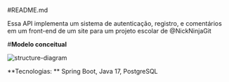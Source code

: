 #README.md

Essa API implementa um sistema de autenticação, registro, e comentários em um front-end de um site para um projeto escolar de @NickNinjaGit

#**Modelo conceitual**

![structure-diagram](https://github.com/user-attachments/assets/2e91e259-606f-4765-95f3-05d822b8f649)


**Tecnologias: ** Spring Boot, Java 17, PostgreSQL
